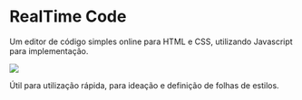 # RealTime Code
Um editor de código simples online para HTML e CSS, utilizando Javascript para implementação.

![](https://i.imgur.com/dbB8rCJ.png)

Útil para utilização rápida, para ideação e definição de folhas de estilos.

